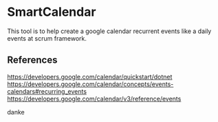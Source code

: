 # SmartCalendar
  
This tool is to help create a google calendar recurrent events like a daily events at scrum framework.  
  
## References
https://developers.google.com/calendar/quickstart/dotnet  
https://developers.google.com/calendar/concepts/events-calendars#recurring_events  
https://developers.google.com/calendar/v3/reference/events  
  
danke  

